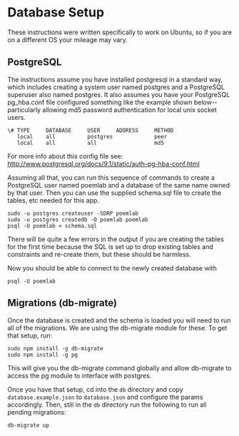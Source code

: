 # Database Setup

These instructions were written specifically to work on Ubuntu, so if you
are on a different OS your mileage may vary.

## PostgreSQL

The instructions assume you have installed postgresql in a standard way, which
includes creating a system user named postgres and a PostgreSQL superuser
also named postgres. It also assumes you have your PostgreSQL pg_hba.conf file
configured something like the example shown below--particularly allowing md5
password authentication for local unix socket users.

```
\# TYPE     DATABASE     USER     ADDRESS     METHOD
   local    all          postgres             peer
   local    all          all                  md5
```

For more info about this config file see: http://www.postgresql.org/docs/9.1/static/auth-pg-hba-conf.html

Assuming all that, you can run this sequence of commands to create a
PostgreSQL user named poemlab and a database of the same name owned by that
user. Then you can use the supplied schema.sql file to create the tables, etc
needed for this app.

```
sudo -u postgres createuser -SDRP poemlab
sudo -u postgres createdb -O poemlab poemlab
psql -U poemlab < schema.sql
```

There will be quite a few errors in the output if you are creating the tables for the
first time because the SQL is set up to drop existing tables and constraints and
re-create them, but these should be harmless.

Now you should be able to connect to the newly created database with

```
psql -U poemlab
```

## Migrations (db-migrate)

Once the database is created and the schema is loaded you will need to run all of
the migrations. We are using the db-migrate module for these. To get that setup, run:

```
sudo npm install -g db-migrate
sudo npm install -g pg
```

This will give you the db-migrate command globally and allow db-migrate to access the
pg module to interface with postgres.

Once you have that setup, cd into the `db` directory and copy `database.example.json`
to `database.json` and configure the params accordingly. Then, still in the `db` directory
run the following to run all pending migrations:

```
db-migrate up
```
